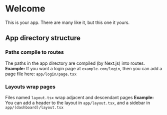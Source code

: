 # Welcome

This is your app. There are many like it, but this one it yours.

## App directory structure

### Paths compile to routes

The paths in the app directory are compiled (by Next.js) into routes.
**Example:** If you want a login page at `example.com/login`, then you can add a page file here: `app/login/page.tsx`

### Layouts wrap pages

Files named `layout.tsx` wrap adjacent and descendant pages
**Example:** You can add a header to the layout in `app/layout.tsx`, and a sidebar in `app/(dashboard)/layout.tsx`

<!-- component-AppStructure -->
